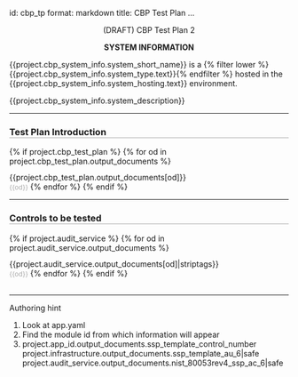 id: cbp_tp
format: markdown
title: CBP Test Plan
...
<style type="text/css" scoped>
    h2 { border-bottom:1px solid #888; }
    h3 { border-bottom: 0.5px solid #aaa; }
    h4 { margin-top: 15px; font-weight: bold; font-size: 1em; }
    blockquote { color: #666; font-size:0.8em; margin: 0 10px; }
    .notice {color: red; font-size:3.0em; text-align:center; transform: scaleY(.85);
    font-weight: bold;}
    table, th, td { border: 1px solid #888; }
    th, td { padding: 15px; text-align: left;}
</style>

<center>
(DRAFT) CBP Test Plan 2
</center>

<div style="font-weight: bold;">
  <p style="text-align: center;">
    SYSTEM INFORMATION
  </p>
</div>

<div>
  <p>{{project.cbp_system_info.system_short_name}} is a {% filter lower %}{{project.cbp_system_info.system_type.text}}{% endfilter %} hosted in the {{project.cbp_system_info.system_hosting.text}} environment.
  </p>
  <p>
    {{project.cbp_system_info.system_description}}
  </p>
</div>


<hr>
<div>
  <h3>Test Plan Introduction</h3>
  {% if project.cbp_test_plan %}
  {% for od in project.cbp_test_plan.output_documents %}
    <div style="margin: 12px 0 0 0;">
        {{project.cbp_test_plan.output_documents[od]}}
    </div>
    <small style="color: #aaa;">{{od}}</small>
  {% endfor %}
  {% endif %}
</div>
<hr>


<!--div>(goal)
  <h3>Audit and Accountability</h3>
  <h4>AC-6 (9)</h4>
  <p>
  {{project.audit_service.output_documents.nist_80053rev4_ssp_ac_6_9}}

  Test: {{project.audit_service.output_documents.nist_80053rev4_ssp_ac_6_9_test}}
  </p>
</div-->



<div>
  <h3>Controls to be tested</h3>
  {% if project.audit_service %}
  {% for od in project.audit_service.output_documents %}
    <div style="margin: 12px 0 0 0;">
        {{project.audit_service.output_documents[od]|striptags}}
    </div>
    <small style="color: #aaa;">{{od}}</small>
  {% endfor %}
  {% endif %}
</div>


<hr style="margin-top: 30px;">
<div>
	<p>Authoring hint</p>
	<ol>
		<li>Look at app.yaml</li>
		<li>Find the module id from which information will appear</li>
		<li>project.app_id.output_documents.ssp_template_control_number
			<br>project.infrastructure.output_documents.ssp_template_au_6|safe
			<br>project.audit_service.output_documents.nist_80053rev4_ssp_ac_6|safe
		</li>
	</ol>
</div>
